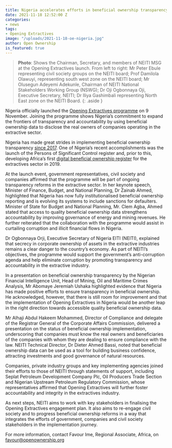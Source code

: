 ```yaml
---
title: Nigeria accelerates efforts in beneficial ownership transparency
date: 2021-11-18 12:52:00 Z
categories:
- news
tags:
- Opening Extractives
image: "/uploads/2021-11-18-oe-nigeria.jpg"
author: Open Ownership
is_featured: true
---
```


> **Photo**: Shows the Chairman, Secretary, and members of NEITI MSG at the Opening Extractives launch. From left to right: Mr Peter Ebule representing civil society groups on the NEITI board; Prof Damilola Olawuyi, representing south west zone on the NEITI board; Mr Olusegun Adeyemi Adekunle, Chairman of NEITI National Stakeholders Working Group (NSWG); Dr Oji Ogbonnaya Oji, Executive Secretary, NEITI; Dr Iliya Gashimbali representing North East zone on the NEITI Board.
> {: .aside }

Nigeria officially launched the [Opening Extractives programme](https://youtu.be/RCUeu1F7mJE) on 9 November. Joining the programme shows Nigeria’s commitment to expand the frontiers of transparency and accountability by using beneficial ownership data to disclose the real owners of companies operating in the extractive sector.

Nigeria has made great strides in implementing beneficial ownership transparency [since 2017](https://eiti.org/blog/nigerian-vice-president-yemi-osinbajos-address-in-jakarta). One of Nigeria’s recent accomplishments was the launch of the Persons of Significant Control register and, prior to this, developing Africa’s first [digital beneficial ownership register](https://bo.neiti.gov.ng/) for the extractives sector in 2019.

At the launch event, government representatives, civil society and companies affirmed that the programme will be part of ongoing transparency reforms in the extractive sector. In her keynote speech, Minister of Finance, Budget, and National Planning, Dr Zainab Ahmed, highlighted that Nigeria has now fully institutionalised beneficial ownership reporting and is evolving its systems to include sanctions for defaulters. Minister of State for Budget and National Planning, Mr. Clem Agba, Ahmed stated that access to quality beneficial ownership data strengthens accountability by improving governance of energy and mining revenues. He further reiterated that the collaboration with the programme would assist in curtailing corruption and illicit financial flows in Nigeria.

Dr Ogbonnaya Orji, Executive Secretary of Nigeria EITI (NEITI), explained that secrecy in corporate ownership of assets in the extractive industries remains a clear danger to the country’s economy. As part of NEITI’s objectives, the programme would support the government’s anti-corruption agenda and help eliminate corruption by promoting transparency and accountability in the extractive industry.

In a presentation on beneficial ownership transparency by the Nigerian Financial Intelligence Unit, Head of Mining, Oil and Maritime Crimes Analysis, Mr Abomaye Jeremiah Ushaka highlighted evidence that Nigeria has made positive efforts to ensure transparency in beneficial ownership. He acknowledged, however, that there is still room for improvement and that the implementation of Opening Extractives in Nigeria would be another leap in the right direction towards accessible quality beneficial ownership data.

Mr Alhaji Abdul Hakeem Mohammed, Director of Compliance and delegate of the Registrar General of the Corporate Affairs Commission, delivered a presentation on the status of beneficial ownership implementation, underscoring that companies must know the real owners and beneficiaries of the companies with whom they are dealing to ensure compliance with the law. NEITI Technical Director, Dr Dieter Ahmed Bassi, noted that beneficial ownership data can be used as a tool for building business confidence, attracting investments and good governance of natural resources.

Companies, private industry groups and key implementing agencies joined their efforts to those of NEITI through statements of support, including Seplat Petroleum Development Company Plc, Oil Producers Trade Section and Nigerian Upstream Petroleum Regulatory Commission, whose representatives affirmed that Opening Extractives will further foster accountability and integrity in the extractives industry.

As next steps, NEITI aims to work with key stakeholders in finalising the Opening Extractives engagement plan. It also aims to re-engage civil society and to progress beneficial ownership reforms in a way that integrates the efforts of government, companies and civil society stakeholders in the implementation journey.

For more information, contact Favour Ime, Regional Associate, Africa, on favour@openownership.org